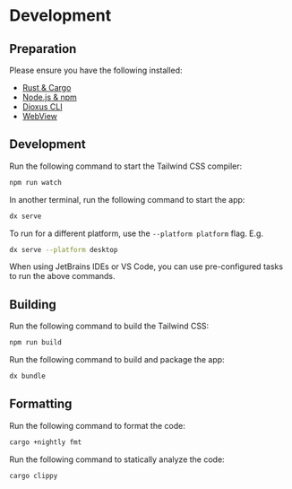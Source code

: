 # Development

## Preparation

Please ensure you have the following installed:

* [Rust & Cargo](https://www.rust-lang.org/tools/install)
* [Node.js & npm](https://nodejs.org/en/download/)
* [Dioxus CLI](https://dioxuslabs.com/learn/0.6/getting_started/#install-the-dioxus-cli)
* [WebView](https://dioxuslabs.com/learn/0.6/getting_started/#platform-specific-dependencies)

## Development

Run the following command to start the Tailwind CSS compiler:

```bash
npm run watch
```

In another terminal, run the following command to start the app:

```bash
dx serve
```

To run for a different platform, use the `--platform platform` flag. E.g.

```bash
dx serve --platform desktop
```

When using JetBrains IDEs or VS Code, you can use pre-configured tasks to run the above commands.

## Building

Run the following command to build the Tailwind CSS:

```bash
npm run build
```

Run the following command to build and package the app:

```bash
dx bundle
```

## Formatting

Run the following command to format the code:

```bash
cargo +nightly fmt
```

Run the following command to statically analyze the code:

```bash
cargo clippy
```
